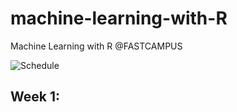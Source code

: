 # machine-learning-with-R
Machine Learning with R @FASTCAMPUS

![Schedule](https://github.com/pilsung-kang/machine-learning-with-R/blob/master/Schedule.PNG)

## Week 1: 
